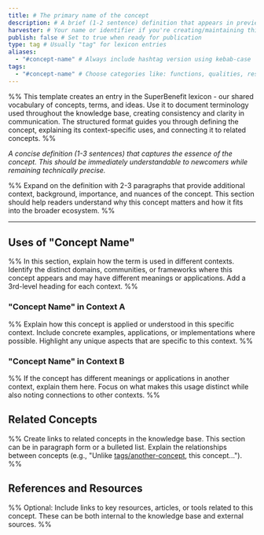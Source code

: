 ```yaml
---
title: # The primary name of the concept
description: # A brief (1-2 sentence) definition that appears in previews
harvester: # Your name or identifier if you're creating/maintaining this entry
publish: false # Set to true when ready for publication
type: tag # Usually "tag" for lexicon entries
aliases:
  - "#concept-name" # Always include hashtag version using kebab-case
tags:
  - "#concept-name" # Choose categories like: functions, qualities, resources, actions, agreements
---
```

%% This template creates an entry in the SuperBenefit lexicon - our shared vocabulary of concepts, terms, and ideas. Use it to document terminology used throughout the knowledge base, creating consistency and clarity in communication. The structured format guides you through defining the concept, explaining its context-specific uses, and connecting it to related concepts. %%

*A concise definition (1-3 sentences) that captures the essence of the concept. This should be immediately understandable to newcomers while remaining technically precise.*

%% Expand on the definition with 2-3 paragraphs that provide additional context, background, importance, and nuances of the concept. This section should help readers understand why this concept matters and how it fits into the broader ecosystem. %%

---

## Uses of "Concept Name"

%% In this section, explain how the term is used in different contexts. Identify the distinct domains, communities, or frameworks where this concept appears and may have different meanings or applications. Add a 3rd-level heading for each context. %%

### "Concept Name" in Context A

%% Explain how this concept is applied or understood in this specific context. Include concrete examples, applications, or implementations where possible. Highlight any unique aspects that are specific to this context. %%

### "Concept Name" in Context B

%% If the concept has different meanings or applications in another context, explain them here. Focus on what makes this usage distinct while also noting connections to other contexts. %%

## Related Concepts

%% Create links to related concepts in the knowledge base. This section can be in paragraph form or a bulleted list. Explain the relationships between concepts (e.g., "Unlike [tags/another-concept](tags/another-concept), this concept..."). %%

## References and Resources

%% Optional: Include links to key resources, articles, or tools related to this concept. These can be both internal to the knowledge base and external sources. %%